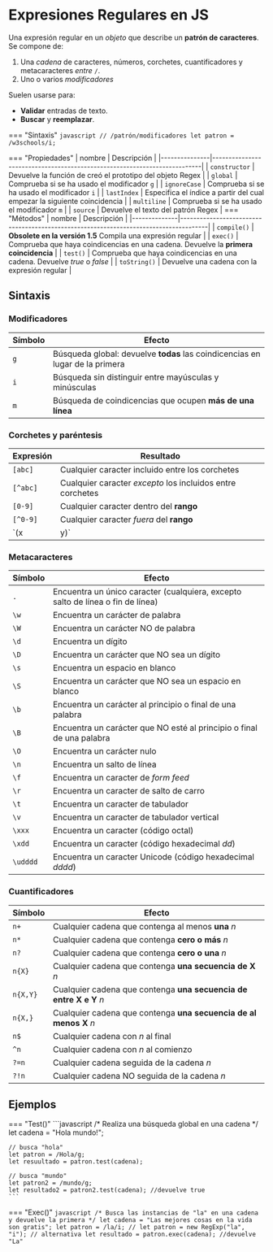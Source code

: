 # Expresiones Regulares en JS

Una expresión regular en un _objeto_ que describe un **patrón de caracteres**. Se compone de:

1. Una _cadena_ de caracteres, números, corchetes, cuantificadores y metacaracteres _entre_ `/`.
2. Uno o varios _modificadores_

Suelen usarse para:

- **Validar** entradas de texto.
- **Buscar** y **reemplazar**.

=== "Sintaxis"
    ```javascript
    // /patrón/modificadores
    let patron = /w3schools/i;
    ```

=== "Propiedades"
    | nombre        | Descripción                                                              |
    |---------------|--------------------------------------------------------------------------|
    | `constructor` | Devuelve la función de creó el prototipo del objeto Regex                |
    | `global`      | Comprueba si se ha usado el modificador `g`                              |
    | `ignoreCase`  | Comprueba si se ha usado el modificador `i`                              |
    | `lastIndex`   | Especifica el índice a partir del cual empezar la siguiente coincidencia |
    | `multiline`   | Comprueba si se ha usado el modificador `m`                              |
    | `source`      | Devuelve el texto del patrón Regex                                       |
=== "Métodos"
    | nombre       | Descripción                                                                          |
    |--------------|--------------------------------------------------------------------------------------|
    | `compile()`  | **Obsolete en la versión 1.5** Compila una expresión regular                         |
    | `exec()`     | Comprueba que haya coindicencias en una cadena. Devuelve la **primera coincidencia** |
    | `test()`     | Comprueba que haya coindicencias en una cadena. Devuelve _true_ o _false_            |
    | `toString()` | Devuelve una cadena con la expresión regular                                         |

## Sintaxis

### Modificadores

| Símbolo | Efecto                                                                       |
|---------|------------------------------------------------------------------------------|
| `g`     | Búsqueda global: devuelve **todas** las coindicencias en lugar de la primera |
| `i`     | Búsqueda sin distinguir entre mayúsculas y minúsculas                        |
| `m`     | Búsqueda de coindicencias que ocupen **más de una línea**                    |

### Corchetes y paréntesis

| Expresión | Resultado                                                  |
|-----------|------------------------------------------------------------|
| `[abc]`   | Cualquier caracter incluido entre los corchetes            |
| `[^abc]`  | Cualquier caracter _excepto_ los incluidos entre corchetes |
| `[0-9]`   | Cualquier caracter dentro del **rango**                    |
| `[^0-9]`  | Cualquier caracter _fuera_ del **rango**                   |
| `(x|y)`   | Alternativa: o _x_ o _y_                                   |

### Metacaracteres

| Símbolo  | Efecto                                                                          |
|----------|---------------------------------------------------------------------------------|
| `.`      | Encuentra un único caracter (cualquiera, excepto salto de línea o fin de línea) |
| `\w`     | Encuentra un carácter de palabra                                                |
| `\W`     | Encuentra un carácter NO de palabra                                             |
| `\d`     | Encuentra un dígito                                                             |
| `\D`     | Encuentra un carácter que NO sea un dígito                                      |
| `\s`     | Encuentra un espacio en blanco                                                  |
| `\S`     | Encuentra un carácter que NO sea un espacio en blanco                           |
| `\b`     | Encuentra un carácter al principio o final de una palabra                       |
| `\B`     | Encuentra un carácter que NO esté al principio o final de una palabra           |
| `\O`     | Encuentra un carácter nulo                                                      |
| `\n`     | Encuentra un salto de línea                                                     |
| `\f`     | Encuentra un caracter de _form feed_                                            |
| `\r`     | Encuentra un caracter de salto de carro                                         |
| `\t`     | Encuentra un caracter de tabulador                                              |
| `\v`     | Encuentra un caracter de tabulador vertical                                     |
| `\xxx`   | Encuentra un caracter (código octal)                                            |
| `\xdd`   | Encuentra un caracter (código hexadecimal _dd_)                                 |
| `\udddd` | Encuentra un caracter Unicode (código hexadecimal _dddd_)                       |

### Cuantificadores

| Símbolo  | Efecto                                                             |
|----------|--------------------------------------------------------------------|
| `n+`     | Cualquier cadena que contenga al menos **una** _n_                 |
| `n*`     | Cualquier cadena que contenga **cero o más** _n_                   |
| `n?`     | Cualquier cadena que contenga **cero o una** _n_                   |
| `n{X}`   | Cualquier cadena que contenga **una secuencia de X** _n_           |
| `n{X,Y}` | Cualquier cadena que contenga **una secuencia de entre X e Y** _n_ |
| `n{X,}`  | Cualquier cadena que contenga **una secuencia de al menos X** _n_  |
| `n$`     | Cualquier cadena con _n_ al final                                  |
| `^n`     | Cualquier cadena con _n_ al comienzo                               |
| `?=n`    | Cualquier cadena seguida de la cadena _n_                          |
| `?!n`    | Cualquier cadena NO seguida de la cadena _n_                       |

## Ejemplos

=== "Test()"
    ```javascript
    /* Realiza una búsqueda global en una cadena */
    let cadena = "Hola mundo!";

    // busca "hola"
    let patron = /Hola/g;
    let resuultado = patron.test(cadena);

    // busca "mundo"
    let patron2 = /mundo/g;
    let resultado2 = patron2.test(cadena); //devuelve true
    ```
=== "Exec()"
    ```javascript
    /* Busca las instancias de "la" en una cadena y devuelve la primera */
    let cadena = "Las mejores cosas en la vida son gratis";
    let patron = /la/i;
    // let patron = new RegExp("la", "i"); // alternativa
    let resultado = patron.exec(cadena); //devuelve "La"
    ```
